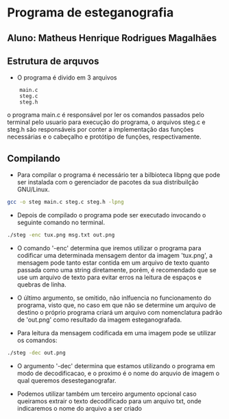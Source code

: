 # Programa de esteganografia
## Aluno: Matheus Henrique Rodrigues Magalhães

## Estrutura de arquvos

- O programa é divido em 3 arquivos 
```
	main.c
	steg.c
	steg.h
```
o programa main.c é responsável por ler os comandos passados pelo terminal pelo usuario para execução do programa, o arquivos steg.c e steg.h são responsáveis por conter a implementação das funções necessárias e o cabeçalho e protótipo de funções, respectivamente. 

## Compilando 

- Para compilar o programa é necessário ter a bilbioteca libpng que pode ser instalada com o gerenciador de pacotes da sua distribuilção GNU/Linux. 

```bash
gcc -o steg main.c steg.c steg.h -lpng
```

- Depois de compilado o programa pode ser executado invocando o seguinte comando no terminal.

```bash
./steg -enc tux.png msg.txt out.png
```
- O comando '-enc' determina que iremos utilizar o programa para codificar uma determinada mensagem dentor da imagem 'tux.png', a mensagem pode tanto estar contida em um arquivo de texto quanto passada como uma string diretamente, porém, é recomendado que se use um arquivo de texto para evitar erros na leitura de espaços e quebras de linha.

- O último argumento, se omitido, não inlfuencia no funcionamento do programa, visto que, no caso em que não se determine um arquivo de destino o próprio programa criará um arquivo com nomenclatura padrão de 'out.png' como resultado da imagem esteganografada.

- Para leitura da mensagem codificada em uma imagem pode se utilizar os comandos:
```bash
./steg -dec out.png
```
- O argumento '-dec' determina que estamos utilizando o programa em modo de decodificacao, e o proximo é o nome do arquvio de imagem o qual queremos desesteganografar.

- Podemos utilizar também um terceiro argumento opcional caso queiramos extrair o texto decodificado para um arquivo txt, onde indicaremos o nome do arquivo a ser criado
